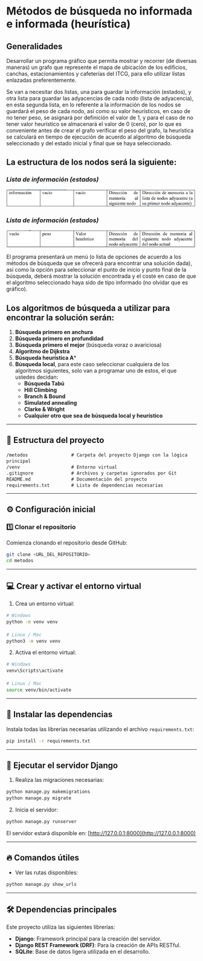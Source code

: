 # Métodos de búsqueda no informada e informada (heurística)
## Generalidades

Desarrollar un programa gráfico que permita mostrar y recorrer (de diversas maneras) un grafo que represente el mapa de ubicación de los edificios, canchas, estacionamientos y cafeterías del ITCG, para ello utilizar listas enlazadas preferentemente.

Se van a necesitar dos listas, una para guardar la información (estados), y otra lista para guardar las adyacencias de cada nodo (lista de adyacencia), en esta segunda lista, en lo referente a la información de los nodos se guardará el peso de cada nodo, así como su valor heurísticos, en caso de no tener peso, se asignará por definición el valor de 1, y para el caso de no tener valor heurístico se almacenará el valor de 0 (cero), por lo que es conveniente antes de crear el grafo verificar el peso del grafo, la heurística se calculará en tiempo de ejecución de acuerdo al algoritmo de búsqueda seleccionado y del estado inicial y final que se haya seleccionado.

## La estructura de los nodos será la siguiente:

### *Lista de información (estados)*
![Lista de informacion estructura](image.png)

### *Lista de información (estados)*
![Lista de adyacencia](image-1.png)

El programa presentará un menú (o lista de opciones de acuerdo a los métodos de búsqueda que se ofrecerá para encontrar una solución dada), así como la opción para seleccionar el punto de inicio y punto final de la búsqueda, deberá mostrar la solución encontrada y el coste en caso de que el algoritmo seleccionado haya sido de tipo informado (no olvidar que es gráfico).

## Los algoritmos de búsqueda a utilizar para encontrar la solución serán:

1. **Búsqueda primero en anchura**
2. **Búsqueda primero en profundidad**
3. **Búsqueda primero el mejor** (búsqueda voraz o avariciosa)
4. **Algoritmo de Dijkstra**
5. **Búsqueda heurística A***
6. **Búsqueda local**, para este caso seleccionar cualquiera de los algoritmos siguientes, solo van a programar uno de estos, el que ustedes decidan:
   - **Búsqueda Tabú**
   - **Hill Climbing**
   - **Branch & Bound**
   - **Simulated annealing**
   - **Clarke & Wright**
   - **Cualquier otro que sea de búsqueda local y heurístico**

---

## 📁 **Estructura del proyecto**

```
/metodos                # Carpeta del proyecto Django con la lógica principal
/venv                   # Entorno virtual
.gitignore              # Archivos y carpetas ignorados por Git
README.md               # Documentación del proyecto
requirements.txt        # Lista de dependencias necesarias
```

---

## ⚙️ **Configuración inicial**

### 1️⃣ **Clonar el repositorio**

Comienza clonando el repositorio desde GitHub:

```bash
git clone <URL_DEL_REPOSITORIO>
cd metodos
```

---

## 💻 **Crear y activar el entorno virtual**

1. Crea un entorno virtual:
```bash
# Windows
python -m venv venv

# Linux / Mac
python3 -m venv venv
```

2. Activa el entorno virtual:
```bash
# Windows
venv\Scripts\activate

# Linux / Mac
source venv/bin/activate
```

---

## 🔧 **Instalar las dependencias**

Instala todas las librerías necesarias utilizando el archivo `requirements.txt`:

```bash
pip install -r requirements.txt
```

---

## 🚀 **Ejecutar el servidor Django**

1. Realiza las migraciones necesarias:
```bash
python manage.py makemigrations
python manage.py migrate
```

2. Inicia el servidor:
```bash
python manage.py runserver
```

El servidor estará disponible en: [http://127.0.0.1:8000](http://127.0.0.1:8000)

---

## 🔥 **Comandos útiles**

- Ver las rutas disponibles:
```bash
python manage.py show_urls
```

---

## 🛠️ **Dependencias principales**

Este proyecto utiliza las siguientes librerías:

- **Django**: Framework principal para la creación del servidor.
- **Django REST Framework (DRF)**: Para la creación de APIs RESTful.
- **SQLite**: Base de datos ligera utilizada en el desarrollo.

